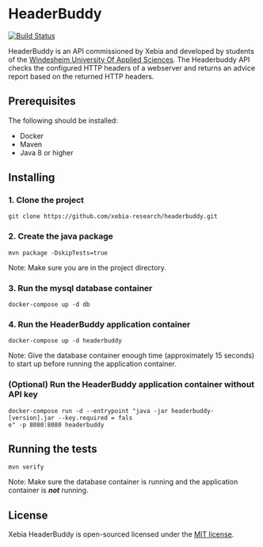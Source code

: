 # HeaderBuddy
[![Build Status](https://travis-ci.org/xebia-research/headerbuddy.svg?branch=release%2F1.0.0)](https://travis-ci.org/xebia-research/headerbuddy)

HeaderBuddy is an API commissioned by Xebia and developed by students of the [Windesheim University Of Applied Sciences](https://www.windesheim.nl/). The Headerbuddy API checks the configured HTTP headers of a webserver and returns an advice report based on the returned HTTP headers. 

## Prerequisites
The following should be installed:
* Docker
* Maven 
* Java 8 or higher

## Installing
### 1. Clone the project
```
git clone https://github.com/xebia-research/headerbuddy.git
```
### 2. Create the java package
```
mvn package -DskipTests=true
```
Note: Make sure you are in the project directory.
### 3. Run the mysql database container
```
docker-compose up -d db
```
### 4. Run the HeaderBuddy application container
```
docker-compose up -d headerbuddy
```
Note: Give the database container enough time (approximately 15 seconds) to start up before running the application container.
### (Optional) Run the HeaderBuddy application container without API key
```
docker-compose run -d --entrypoint "java -jar headerbuddy-[version].jar --key.required = fals
e" -p 8080:8080 headerbuddy
```
## Running the tests
```
mvn verify
```
Note: Make sure the database container is running and the application container is ***not*** running.

## License
Xebia HeaderBuddy is open-sourced licensed under the [MIT license](http://opensource.org/licenses/MIT).
